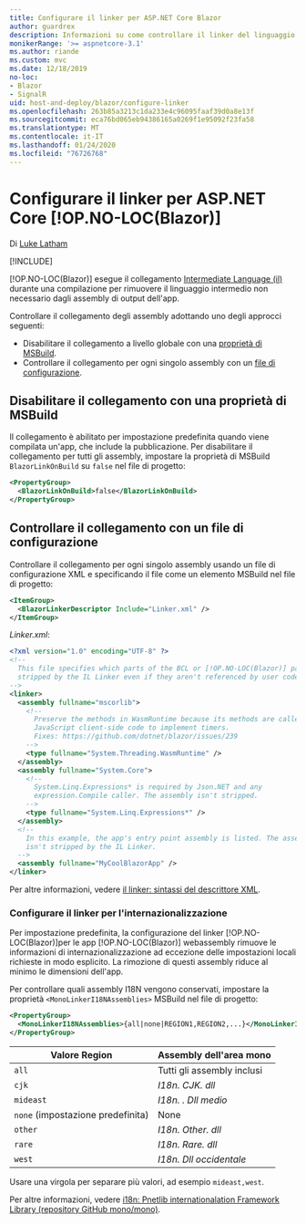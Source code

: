 ```yaml
---
title: Configurare il linker per ASP.NET Core Blazor
author: guardrex
description: Informazioni su come controllare il linker del linguaggio intermedio (IL) quando si compila un'app Blazor.
monikerRange: '>= aspnetcore-3.1'
ms.author: riande
ms.custom: mvc
ms.date: 12/18/2019
no-loc:
- Blazor
- SignalR
uid: host-and-deploy/blazor/configure-linker
ms.openlocfilehash: 263b85a3213c1da233e4c96095faaf39d0a8e13f
ms.sourcegitcommit: eca76bd065eb94386165a0269f1e95092f23fa58
ms.translationtype: MT
ms.contentlocale: it-IT
ms.lasthandoff: 01/24/2020
ms.locfileid: "76726768"
---
```

# <a name="configure-the-linker-for-aspnet-core-opno-locblazor"></a>Configurare il linker per ASP.NET Core [!OP.NO-LOC(Blazor)]

Di [Luke Latham](https://github.com/guardrex)

[!INCLUDE[](~/includes/blazorwasm-preview-notice.md)]

[!OP.NO-LOC(Blazor)] esegue il collegamento [Intermediate Language (il)](/dotnet/standard/managed-code#intermediate-language--execution) durante una compilazione per rimuovere il linguaggio intermedio non necessario dagli assembly di output dell'app.

Controllare il collegamento degli assembly adottando uno degli approcci seguenti:

* Disabilitare il collegamento a livello globale con una [proprietà di MSBuild](#disable-linking-with-a-msbuild-property).
* Controllare il collegamento per ogni singolo assembly con un [file di configurazione](#control-linking-with-a-configuration-file).

## <a name="disable-linking-with-a-msbuild-property"></a>Disabilitare il collegamento con una proprietà di MSBuild

Il collegamento è abilitato per impostazione predefinita quando viene compilata un'app, che include la pubblicazione. Per disabilitare il collegamento per tutti gli assembly, impostare la proprietà di MSBuild `BlazorLinkOnBuild` su `false` nel file di progetto:

```xml
<PropertyGroup>
  <BlazorLinkOnBuild>false</BlazorLinkOnBuild>
</PropertyGroup>
```

## <a name="control-linking-with-a-configuration-file"></a>Controllare il collegamento con un file di configurazione

Controllare il collegamento per ogni singolo assembly usando un file di configurazione XML e specificando il file come un elemento MSBuild nel file di progetto:

```xml
<ItemGroup>
  <BlazorLinkerDescriptor Include="Linker.xml" />
</ItemGroup>
```

*Linker.xml*:

```xml
<?xml version="1.0" encoding="UTF-8" ?>
<!--
  This file specifies which parts of the BCL or [!OP.NO-LOC(Blazor)] packages must not be
  stripped by the IL Linker even if they aren't referenced by user code.
-->
<linker>
  <assembly fullname="mscorlib">
    <!--
      Preserve the methods in WasmRuntime because its methods are called by 
      JavaScript client-side code to implement timers.
      Fixes: https://github.com/dotnet/blazor/issues/239
    -->
    <type fullname="System.Threading.WasmRuntime" />
  </assembly>
  <assembly fullname="System.Core">
    <!--
      System.Linq.Expressions* is required by Json.NET and any 
      expression.Compile caller. The assembly isn't stripped.
    -->
    <type fullname="System.Linq.Expressions*" />
  </assembly>
  <!--
    In this example, the app's entry point assembly is listed. The assembly
    isn't stripped by the IL Linker.
  -->
  <assembly fullname="MyCoolBlazorApp" />
</linker>
```

Per altre informazioni, vedere [il linker: sintassi del descrittore XML](https://github.com/mono/linker/blob/master/src/linker/README.md#syntax-of-xml-descriptor).

### <a name="configure-the-linker-for-internationalization"></a>Configurare il linker per l'internazionalizzazione

Per impostazione predefinita, la configurazione del linker [!OP.NO-LOC(Blazor)]per le app [!OP.NO-LOC(Blazor)] webassembly rimuove le informazioni di internazionalizzazione ad eccezione delle impostazioni locali richieste in modo esplicito. La rimozione di questi assembly riduce al minimo le dimensioni dell'app.

Per controllare quali assembly I18N vengono conservati, impostare la proprietà `<MonoLinkerI18NAssemblies>` MSBuild nel file di progetto:

```xml
<PropertyGroup>
  <MonoLinkerI18NAssemblies>{all|none|REGION1,REGION2,...}</MonoLinkerI18NAssemblies>
</PropertyGroup>
```

| Valore Region     | Assembly dell'area mono    |
| ---------------- | ----------------------- |
| `all`            | Tutti gli assembly inclusi |
| `cjk`            | *I18n. CJK. dll*          |
| `mideast`        | *I18n. . Dll medio*      |
| `none` (impostazione predefinita) | None                    |
| `other`          | *I18n. Other. dll*        |
| `rare`           | *I18n. Rare. dll*         |
| `west`           | *I18n. Dll occidentale*         |

Usare una virgola per separare più valori, ad esempio `mideast,west`.

Per altre informazioni, vedere [i18n: Pnetlib internationalation Framework Library (repository GitHub mono/mono)](https://github.com/mono/mono/tree/master/mcs/class/I18N).
